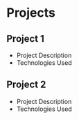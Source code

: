 # Projects

## Project 1
- Project Description
- Technologies Used

## Project 2
- Project Description
- Technologies Used

